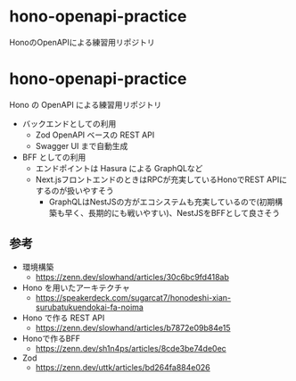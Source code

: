 # hono-openapi-practice
HonoのOpenAPIによる練習用リポジトリ

# hono-openapi-practice

Hono の OpenAPI による練習用リポジトリ

- バックエンドとしての利用
  - Zod OpenAPI ベースの REST API
  - Swagger UI まで自動生成
- BFF としての利用
  - エンドポイントは Hasura による GraphQLなど
  - Next.jsフロントエンドのときはRPCが充実しているHonoでREST APIにするのが扱いやすそう
    - GraphQLはNestJSの方がエコシステムも充実しているので(初期構築も早く、長期的にも戦いやすい)、NestJSをBFFとして良さそう

## 参考

- 環境構築
  - https://zenn.dev/slowhand/articles/30c6bc9fd418ab
- Hono を用いたアーキテクチャ
  - https://speakerdeck.com/sugarcat7/honodeshi-xian-surubatukuendokai-fa-noima
- Hono で作る REST API
  - https://zenn.dev/slowhand/articles/b7872e09b84e15
- Honoで作るBFF
  - https://zenn.dev/sh1n4ps/articles/8cde3be74de0ec
- Zod
  - https://zenn.dev/uttk/articles/bd264fa884e026

